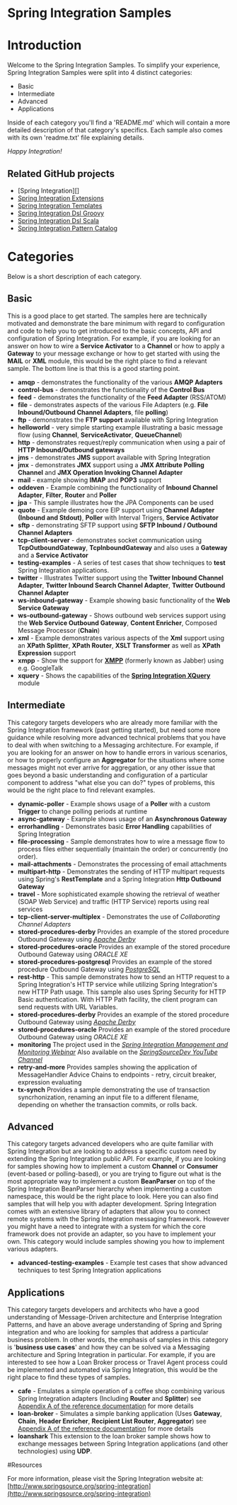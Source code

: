 Spring Integration Samples
==========================

# Introduction

Welcome to the Spring Integration Samples. To simplify your experience, Spring Integration Samples were split into 4 distinct categories:

* Basic
* Intermediate
* Advanced
* Applications

 Inside of each category you'll find a 'README.md' which will contain a more detailed description of that category's specifics. Each sample also comes with its own 'readme.txt' file explaining details.

*Happy Integration!*

## Related GitHub projects

* [Spring Integration][]
* [Spring Integration Extensions][]
* [Spring Integration Templates][]
* [Spring Integration Dsl Groovy][]
* [Spring Integration Dsl Scala][]
* [Spring Integration Pattern Catalog][]

# Categories

Below is a short description of each category.

## Basic

This is a good place to get started. The samples here are technically motivated and demonstrate the bare minimum with regard to configuration and code to help you to get introduced to the basic concepts, API and configuration of Spring Integration. For example, if you are looking for an answer on how to wire a **Service Activator**  to a **Channel** or how to apply a **Gateway** to your message exchange or how to get started with using the **MAIL** or **XML** module, this would be the right place to find a relevant sample. The bottom line is that this is a good starting point.

* **amqp** - demonstrates the functionality of the various **AMQP Adapters**
* **control-bus** - demonstrates the functionality of the **Control Bus**
* **feed** - demonstrates the functionality of the **Feed Adapter** (RSS/ATOM)
* **file** - demonstrates aspects of the various File Adapters (e.g. **File Inbound/Outbound Channel Adapters**, file **polling**)
* **ftp** - demonstrates the **FTP support** available with Spring Integration
* **helloworld** - very simple starting example illustrating a basic message flow (using **Channel**, **ServiceActivator**, **QueueChannel**)
* **http** - demonstrates request/reply communication when using a pair of **HTTP Inbound/Outbound gateways**
* **jms** - demonstrates **JMS** support available with Spring Integration
* **jmx** - demonstrates **JMX** support using a **JMX Attribute Polling Channel** and **JMX Operation Invoking Channel Adapter**
* **mail** - example showing **IMAP** and **POP3** support
* **oddeven** - Example combining the functionality of **Inbound Channel Adapter**, **Filter**, **Router** and **Poller**
* **jpa** - This sample illustrates how the JPA Components can be used
* **quote** - Example demoing core EIP support using **Channel Adapter (Inbound and Stdout)**, **Poller** with Interval Trigers, **Service Activator**
* **sftp** - demonstrating SFTP support using **SFTP Inbound / Outbound Channel Adapters**
* **tcp-client-server** - demonstrates socket communication using **TcpOutboundGateway**, **TcpInboundGateway** and also uses a **Gateway** and a **Service Activator**
* **testing-examples** - A series of test cases that show techniques to **test** Spring Integration applications.
* **twitter** - Illustrates Twitter support using the **Twitter Inbound Channel Adapter**, **Twitter Inbound Search Channel Adapter**, **Twitter Outbound Channel Adapter**
* **ws-inbound-gateway** - Example showing basic functionality of the **Web Service Gateway**
* **ws-outbound-gateway** - Shows outbound web services support using the **Web Service Outbound Gateway**, **Content Enricher**, Composed Message Processor (**Chain**)
* **xml** - Example demonstrates various aspects of the **Xml** support using an **XPath Splitter**, **XPath Router**, **XSLT Transformer** as well as **XPath Expression** support
* **xmpp** - Show the support for [**XMPP**](http://en.wikipedia.org/wiki/Extensible_Messaging_and_Presence_Protocol) (formerly known as Jabber) using e.g. GoogleTalk
* **xquery** - Shows the capabilities of the **[Spring Integration XQuery](https://github.com/SpringSource/spring-integration-extensions/tree/master/spring-integration-xquery)** module

## Intermediate

This category targets developers who are already more familiar with the Spring Integration framework (past getting started), but need some more guidance while resolving more advanced technical problems that you have to deal with when switching to a Messaging architecture. For example, if you are looking for an answer on how to handle errors in various scenarios, or how to properly configure an **Aggregator** for the situations where some messages might not ever arrive for aggregation, or any other issue that goes beyond a basic understanding and configuration of a particular component to address "what else you can do?" types of problems, this would be the right place to find relevant examples.

* **dynamic-poller** - Example shows usage of a **Poller** with a custom **Trigger** to change polling periods at runtime
* **async-gateway** - Example shows usage of an **Asynchronous Gateway**
* **errorhandling** - Demonstrates basic **Error Handling** capabilities of Spring Integration
* **file-processing** - Sample demonstrates how to wire a message flow to process files either sequentially (maintain the order) or concurrently (no order).
* **mail-attachments** - Demonstrates the processing of email attachments
* **multipart-http** - Demonstrates the sending of HTTP multipart requests using Spring's **RestTemplate** and a Spring Integration **Http Outbound Gateway**
* **travel** - More sophisticated example showing the retrieval of weather (SOAP Web Service) and traffic (HTTP Service) reports using real services
* **tcp-client-server-multiplex** - Demonstrates the use of *Collaborating Channel Adapters*
* **stored-procedures-derby**  Provides an example of the stored procedure Outbound Gateway using *[Apache Derby](http://db.apache.org/derby/)*
* **stored-procedures-oracle** Provides an example of the stored procedure Outbound Gateway using *ORACLE XE*
* **stored-procedures-postgresql** Provides an example of the stored procedure Outbound Gateway using *[PostgreSQL](http://www.postgresql.org/)*
* **rest-http** - This sample demonstrates how to send an HTTP request to a Spring Integration's HTTP service while utilizing Spring Integration's new HTTP Path usage. This sample also uses Spring Security for HTTP Basic authentication. With HTTP Path facility, the client program can send requests with URL Variables.
* **stored-procedures-derby**  Provides an example of the stored procedure Outbound Gateway using *[Apache Derby](http://db.apache.org/derby/)*
* **stored-procedures-oracle** Provides an example of the stored procedure Outbound Gateway using *ORACLE XE*
* **monitoring** The project used in the *[Spring Integration Management and Monitoring Webinar](http://www.springsource.org/node/3598)* Also available on the *[SpringSourceDev YouTube Channel](http://www.youtube.com/SpringSourceDev)*
* **retry-and-more** Provides samples showing the application of MessageHandler Advice Chains to endpoints - retry, circuit breaker, expression evaluating
* **tx-synch** Provides a sample demonstrating the use of transaction syncrhonization, renaming an input file to a different filename, depending on whether the transaction commits, or rolls back.

## Advanced

This category targets advanced developers who are quite familiar with Spring Integration but are looking to address a specific custom need by extending the Spring Integration public API. For example, if you are looking for samples showing how to implement a custom **Channel** or **Consumer** (event-based or polling-based), or you are trying to figure out what is the most appropriate way to implement a custom **BeanParser** on top of the Spring Integration BeanParser hierarchy when implementing a custom namespace, this would be the right place to look. Here you can also find samples that will help you with adapter development. Spring Integration comes with an extensive library of adapters that allow you to connect remote systems with the Spring Integration messaging framework. However you might have a need to integrate with a system for which the core framework does not provide an adapter, so you have to implement your own. This category would include samples showing you how to implement various adapters.

* **advanced-testing-examples** - Example test cases that show advanced techniques to test Spring Integration applications

## Applications

This category targets developers and architects who have a good understanding of Message-Driven architecture and Enterprise Integration Patterns, and have an above average understanding of Spring and Spring integration and who are looking for samples that address a particular business problem. In other words, the emphasis of samples in this category is '**business use cases**' and how they can be solved via a Messaging architecture and Spring Integration in particular. For example, if you are interested to see how a Loan Broker process or Travel Agent process could be implemented and automated via Spring Integration, this would be the right place to find these types of samples.

* **cafe** - Emulates a simple operation of a coffee shop combining various Spring Integration adapters (Including **Router** and **Splitter**) see [Appendix A of the reference documentation](http://static.springsource.org/spring-integration/docs/latest-ga/reference/html/samples.html) for more details
* **loan-broker** - Simulates a simple banking application (Uses **Gateway**, **Chain**, **Header Enricher**, **Recipient List Router**, **Aggregator**) see [Appendix A of the reference documentation](http://static.springsource.org/spring-integration/docs/latest-ga/reference/html/samples.html) for more details
* **loanshark** This extension to the loan broker sample shows how to exchange messages between Spring Integration applications (and other technologies) using **UDP**.

#Resources

For more information, please visit the Spring Integration website at: [http://www.springsource.org/spring-integration](http://www.springsource.org/spring-integration)

[Spring Integration Extensions]: https://github.com/SpringSource/spring-integration-extensions
[Spring Integration Templates]: https://github.com/SpringSource/spring-integration-templates/tree/master/si-sts-templates
[Spring Integration Dsl Groovy]: https://github.com/SpringSource/spring-integration-dsl-groovy
[Spring Integration Dsl Scala]: https://github.com/SpringSource/spring-integration-dsl-scala
[Spring Integration Pattern Catalog]: https://github.com/SpringSource/spring-integration-pattern-catalog
